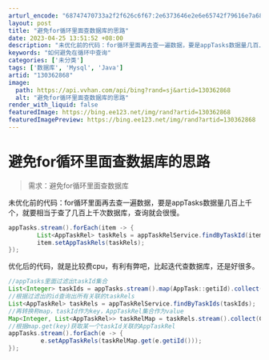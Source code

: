```yaml
---
arturl_encode: "68747470733a2f2f626c6f67:2e6373646e2e6e65742f79616e7a68656e6a696e6766616e2f:61727469636c652f64657461696c732f313330333632383638"
layout: post
title: "避免for循环里面查数据库的思路"
date: 2023-04-25 13:51:52 +08:00
description: "未优化前的代码：for循环里面再去查一遍数据，要是appTasks数据量几百上千个，就要相当于查了几"
keywords: "如何避免在循环中查询"
categories: ['未分类']
tags: ['数据库', 'Mysql', 'Java']
artid: "130362868"
image:
  path: https://api.vvhan.com/api/bing?rand=sj&artid=130362868
  alt: "避免for循环里面查数据库的思路"
render_with_liquid: false
featuredImage: https://bing.ee123.net/img/rand?artid=130362868
featuredImagePreview: https://bing.ee123.net/img/rand?artid=130362868
---
```


# 避免for循环里面查数据库的思路

> 需求：避免for循环里面查数据库

未优化前的代码：for循环里面再去查一遍数据，要是appTasks数据量几百上千个，就要相当于查了几百上千次数据库，查询就会很慢。

```java
appTasks.stream().forEach(item -> {
		List<AppTaskRel> taskRels = appTaskRelService.findByTaskId(item.getId());
		item.setAppTaskRels(taskRels);
});

```

优化后的代码，就是比较费cpu，有利有弊吧，比起迭代查数据库，还是好很多。

```java
//appTasks里面过滤出taskId集合
List<Integer> taskIds = appTasks.stream().map(AppTask::getiId).collect(Collectors.toList());
//根据过滤出的id查询出所有关联的taskRels
List<AppTaskRel> taskRels = appTaskRelService.findByTaskIds(taskIds);
//再转换称map，taskId作为key，AppTaskRel集合作为value
Map<Integer, List<AppTaskRel>> taskRelMap = taskRels.stream().collect(Collectors.groupingBy(AppTaskRel::getTaskId));
//根据map.get(key)获取某一个taskId关联的AppTaskRel
appTasks.stream().forEach(e -> {
         e.setAppTaskRels(taskRelMap.get(e.getiId()));
});

```
